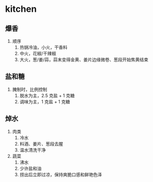 # kitchen

## 爆香

1. 顺序
   1. 热锅冷油，小火，干香料
   2. 中火，花椒/干辣椒
   3. 大火，葱/姜/蒜，蒜末变得金黄、姜片边缘微卷、葱段开始焦黄结束

## 盐和糖

1. 腌制时，比例控制
   1. 脱水为主，2.5 克盐 + 1 克糖
   2. 调味为主，1 克盐 + 1 克糖

## 焯水

1. 肉类
   1. 冷水
   2. 料酒、姜片、葱段去腥
   3. 温水清洗干净
2. 蔬菜
   1. 沸水
   2. 少许盐和油
   3. 捞出后立即过凉，保持爽脆口感和鲜艳色泽
